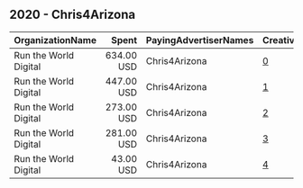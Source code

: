 ## 2020 - Chris4Arizona 
|OrganizationName|Spent|PayingAdvertiserNames|CreativeUrls|Impressions|Genders|AgeBrackets|CountryCodes|BillingAddresses|CandidateBallotInformation|
|:---|---:|:---|:---|---:|:---|:---|:---|:---|:---|
|Run the World Digital|634.00 USD|Chris4Arizona|[0](https://www.snap.com/political-ads/asset/520e9aa7ada3d079035ee8e1be0fb428471846da8a5307c6c1ef299ab416550a?mediaType=mp4)|34,572||18+|united states|"1324 Spaight St,Madison,53703,US"|Christine Marsh|
|Run the World Digital|447.00 USD|Chris4Arizona|[1](https://www.snap.com/political-ads/asset/c3bda1ac79d38779667dc1f3be12aeeae40b88a78a930f01046f2d38453d3288?mediaType=mp4)|24,426||18+|united states|"1324 Spaight St,Madison,53703,US"|Christine Marsh|
|Run the World Digital|273.00 USD|Chris4Arizona|[2](https://www.snap.com/political-ads/asset/c3bda1ac79d38779667dc1f3be12aeeae40b88a78a930f01046f2d38453d3288?mediaType=mp4)|11,119||18+|united states|"1324 Spaight St,Madison,53703,US"|Christine Marsh|
|Run the World Digital|281.00 USD|Chris4Arizona|[3](https://www.snap.com/political-ads/asset/520e9aa7ada3d079035ee8e1be0fb428471846da8a5307c6c1ef299ab416550a?mediaType=mp4)|10,757||18+|united states|"1324 Spaight St,Madison,53703,US"|Christine Marsh|
|Run the World Digital|43.00 USD|Chris4Arizona|[4](https://www.snap.com/political-ads/asset/2fbeec312ee8ce0601c2ed53e0137429c3b1f86234b37954499341b9bffa2029?mediaType=mp4)|3,723||18+|united states|"1324 Spaight St,Madison,53703,US"|Christine Marsh|
